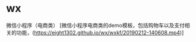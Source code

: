 # wx
微信小程序（电商类）
[微信小程序电商类的demo模板，包括购物车以及支付相关的功能，(https://eight1302.github.io/wx/wxkf/20190212-140608.mp4)]
